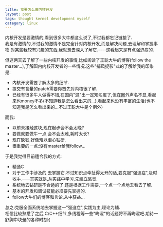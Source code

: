 ```yaml
---
title: 我要怎么做内核开发
layout: post
tags: thought kernel development myself
category: linux
---
```


内核开发是要激情的,看到很多大牛都这么说了,不过我都忘记链接了.  
我是有激情的,不过我的激情不是完全针对内核开发,而是解决问题,去理解和掌握事物.对某些我较有兴趣的东西,我就想去深入了解它.----这看起来是有点强迫症的.  

但这两天去了解了一些内核开发的事情,比如阅读了王聪大牛的博客(follow the master...),了解国内内核开发者的一些情况.这些"捕风捉影"式的了解给我的印象是:  
- 内核开发需要了解太多的细节.  
- 提交有含量的patch需要你首先对内核很了解.  
- 已经有很多牛人做得不错,在国内"混"出一定知名度了,但在圈外声名不显,看起来也money不多(不知道我是怎么看出来的...),看起来也没有丰富的生活(也不知道我是怎么看出来的...不过王聪大牛是个例外)

而我:  
- 以前未接触这块,现在起步会不会太晚?  
- 要做就要做牛一点,会不会太难,耗时太长?  
- 现在缺钱,好像难以潜心钻研.  
- 很重要的一点:没有master给我follow...

于是我觉得目前适合我的方式:  
- 精通C  
- 对于工作中涉及的,去掌握它.不过知识点牵扯得太开的话,要克服"强迫症",及时收手.----其实就是,从实践中学习,先建立感觉.  
- 系统地去钻研是不合适的了.还是根据工作需要,一个点一个点地去看去了解.  
- 基本的开发和调试技能必须要先掌握的.  
- follow大牛们的博客和言论,从中获益...  

总之:克服全面系统地去掌握这一"强迫症",实践为主,理论为辅.  
相信比较熟悉了之后,C/C++细节,多线程等一些"晦涩"的话题将不再晦涩吧.期待一舒胸中块垒的各种时刻:)
